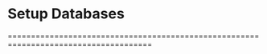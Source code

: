 # Setup Databases
=====================================================================================
